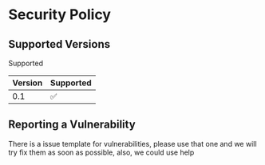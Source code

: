 # Security Policy

## Supported Versions

Supported

| Version | Supported          |
| ------- | ------------------ |
| 0.1   | :white_check_mark: |


## Reporting a Vulnerability
There is a issue template for vulnerabilities, please use that one and we will try fix them as soon as possible,
also, we could use help
